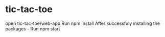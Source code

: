 # tic-tac-toe

open tic-tac-toe/web-app
Run npm install
After successfuly installing the packages - Run npm start
